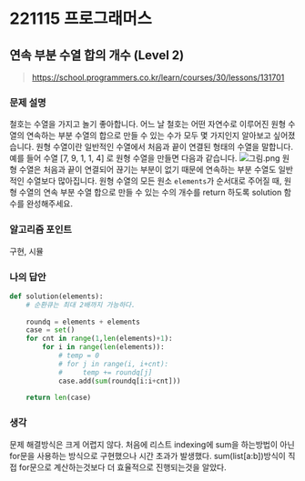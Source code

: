 # 221115 프로그래머스

## 연속 부분 수열 합의 개수 (Level 2)

> https://school.programmers.co.kr/learn/courses/30/lessons/131701

### 문제 설명

철호는 수열을 가지고 놀기 좋아합니다. 어느 날 철호는 어떤 자연수로 이루어진 원형 수열의 연속하는 부분 수열의 합으로 만들 수 있는 수가 모두 몇 가지인지 알아보고 싶어졌습니다. 원형 수열이란 일반적인 수열에서 처음과 끝이 연결된 형태의 수열을 말합니다. 예를 들어 수열 [7, 9, 1, 1, 4] 로 원형 수열을 만들면 다음과 같습니다.
![그림.png](https://grepp-programmers.s3.ap-northeast-2.amazonaws.com/files/production/f207cd37-34dc-4cbd-96bb-83435bd6efd4/%EA%B7%B8%EB%A6%BC.png)
원형 수열은 처음과 끝이 연결되어 끊기는 부분이 없기 때문에 연속하는 부분 수열도 일반적인 수열보다 많아집니다.
원형 수열의 모든 원소 `elements`가 순서대로 주어질 때, 원형 수열의 연속 부분 수열 합으로 만들 수 있는 수의 개수를 return 하도록 solution 함수를 완성해주세요.

### 알고리즘 포인트

구현, 시뮬

### 나의 답안

```python
def solution(elements):
    # 순환큐는 최대 2배까지 가능하다.
    
    roundq = elements + elements
    case = set()
    for cnt in range(1,len(elements)+1):
        for i in range(len(elements)):
            # temp = 0
            # for j in range(i, i+cnt):
            #     temp += roundq[j]
            case.add(sum(roundq[i:i+cnt]))
                
    return len(case)
```

### 생각

문제 해결방식은 크게 어렵지 않다. 처음에 리스트 indexing에 sum을 하는방법이 아닌 for문을 사용하는 방식으로 구현했으나 시간 초과가 발생했다. sum(list[a:b])방식이 직접 for문으로 계산하는것보다 더 효율적으로 진행되는것을 알았다.

